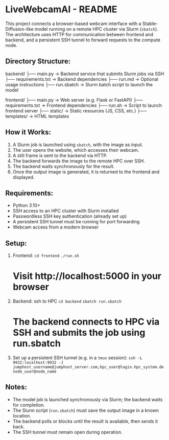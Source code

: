 LiveWebcamAI - README
=====================

This project connects a browser-based webcam interface with a Stable-Diffusion-like model running on a remote HPC cluster via Slurm (`sbatch`). The architecture uses HTTP for communication between frontend and backend, and a persistent SSH tunnel to forward requests to the compute node.

Directory Structure:
--------------------
backend/
├── main.py              → Backend service that submits Slurm jobs via SSH
├── requirements.txt     → Backend dependencies
├── run.md               → Optional usage instructions
├── run.sbatch           → Slurm batch script to launch the model

frontend/
├── main.py              → Web server (e.g. Flask or FastAPI)
├── requirements.txt     → Frontend dependencies
├── run.sh               → Script to launch frontend server
├── static/              → Static resources (JS, CSS, etc.)
├── templates/           → HTML templates

How it Works:
-------------
1. A Slurm job is launched using `sbatch`, with the image as input.
2. The user opens the website, which accesses their webcam.
3. A still frame is sent to the backend via HTTP.
4. The backend forwards the image to the remote HPC over SSH.
5. The backend waits synchronously for the result.
6. Once the output image is generated, it is returned to the frontend and displayed.

Requirements:
-------------
- Python 3.10+
- SSH access to an HPC cluster with Slurm installed
- Passwordless SSH key authentication (already set up)
- A persistent SSH tunnel must be running for port forwarding
- Webcam access from a modern browser

Setup:
------
1. Frontend:
   `cd frontend`
   `./run.sh`
   # Visit http://localhost:5000 in your browser

2. Backend:
   ssh to HPC
   `cd backend`
   `sbatch run.sbatch`
   # The backend connects to HPC via SSH and submits the job using run.sbatch

3. Set up a persistent SSH tunnel (e.g. in a `tmux` session):
   `ssh -L 9932:localhost:9932 -J jumphost_username@jumphost_server.com,hpc_user@login.hpc_system.de node_user@node_name`

Notes:
------
- The model job is launched synchronously via Slurm; the backend waits for completion.
- The Slurm script (`run.sbatch`) must save the output image in a known location.
- The backend polls or blocks until the result is available, then sends it back.
- The SSH tunnel must remain open during operation.
